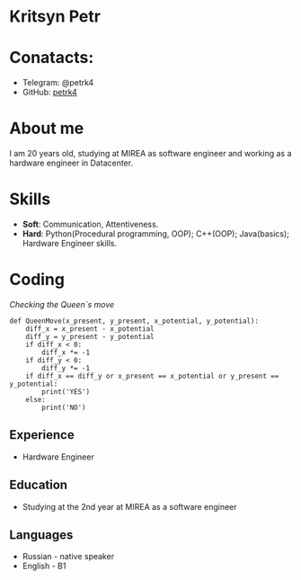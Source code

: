 # **Kritsyn Petr**
# Conatacts:
* Telegram: @petrk4
* GitHub: [petrk4](https://github.com/petrk4)
# About me
I am 20 years old, studying at MIREA as software engineer and working as a hardware engineer in Datacenter.
# Skills
* **Soft**: Communication, Attentiveness.
* **Hard**: Python(Procedural programming, OOP); C++(OOP); Java(basics); Hardware Engineer skills.
# Coding
*Checking the Queen`s move*
```
def QueenMove(x_present, y_present, x_potential, y_potential):
    diff_x = x_present - x_potential
    diff_y = y_present - y_potential
    if diff_x < 0:
        diff_x *= -1
    if diff_y < 0:
        diff_y *= -1
    if diff_x == diff_y or x_present == x_potential or y_present == y_potential:
        print('YES')
    else:
        print('NO')
```
## Experience 
* Hardware Engineer
## Education 
* Studying at the 2nd year at MIREA as a software engineer
## Languages
* Russian - native speaker
* English - B1